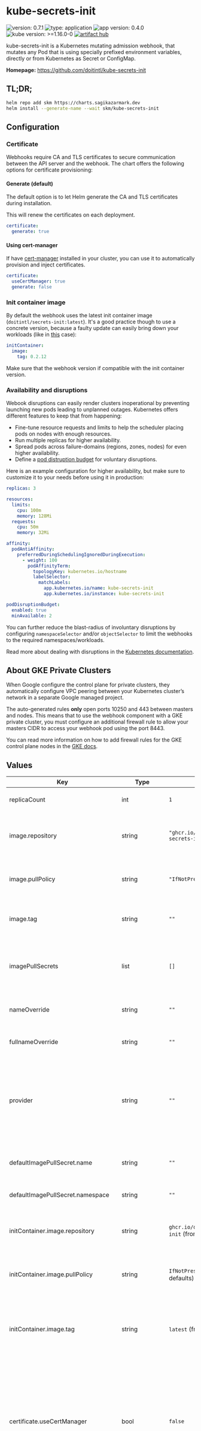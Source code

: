 # kube-secrets-init

![version: 0.7.1](https://img.shields.io/badge/version-0.7.1-informational?style=flat-square) ![type: application](https://img.shields.io/badge/type-application-informational?style=flat-square) ![app version: 0.4.0](https://img.shields.io/badge/app%20version-0.4.0-informational?style=flat-square) ![kube version: >=1.16.0-0](https://img.shields.io/badge/kube%20version->=1.16.0--0-informational?style=flat-square) [![artifact hub](https://img.shields.io/badge/artifact%20hub-kube--secrets--init-informational?style=flat-square)](https://artifacthub.io/packages/helm/sagikazarmark/kube-secrets-init)

kube-secrets-init is a Kubernetes mutating admission webhook, that mutates any Pod that is using specially prefixed environment variables, directly or from Kubernetes as Secret or ConfigMap.

**Homepage:** <https://github.com/doitintl/kube-secrets-init>

## TL;DR;

```bash
helm repo add skm https://charts.sagikazarmark.dev
helm install --generate-name --wait skm/kube-secrets-init
```

## Configuration

### Certificate

Webhooks require CA and TLS certificates to secure communication between the API server and the webhook.
The chart offers the following options for certificate provisioning:

#### Generate (default)

The default option is to let Helm generate the CA and TLS certificates during installation.

This will renew the certificates on each deployment.

```yaml
certificate:
  generate: true
```

#### Using cert-manager

If have [cert-manager](https://cert-manager.io/) installed in your cluster, you can use it to automatically provision and inject certificates.

```yaml
certificate:
  useCertManager: true
  generate: false
```

### Init container image

By default the webhook uses the latest init container image (`doitintl/secrets-init:latest`).
It's a good practice though to use a concrete version, because a faulty update can easily bring down your workloads (like in [this](https://github.com/doitintl/kube-secrets-init/issues/21) case):

```yaml
initContainer:
  image:
    tag: 0.2.12
```

Make sure that the webhook version if compatible with the init container version.

### Availability and disruptions

Webook disruptions can easily render clusters inoperational by preventing launching new pods leading to unplanned outages.
Kubernetes offers different features to keep that from happening:

- Fine-tune resource requests and limits to help the scheduler placing pods on nodes with enough resources.
- Run multiple replicas for higher availability.
- Spread pods across failure-domains (regions, zones, nodes) for even higher availability.
- Define a [pod distruption budget](https://kubernetes.io/docs/tasks/run-application/configure-pdb/) for voluntary disruptions.

Here is an example configuration for higher availability,
but make sure to customize it to your needs before using it in production:

```yaml
replicas: 3

resources:
  limits:
    cpu: 100m
    memory: 128Mi
  requests:
    cpu: 50m
    memory: 32Mi

affinity:
  podAntiAffinity:
    preferredDuringSchedulingIgnoredDuringExecution:
      - weight: 100
        podAffinityTerm:
          topologyKey: kubernetes.io/hostname
          labelSelector:
            matchLabels:
              app.kubernetes.io/name: kube-secrets-init
              app.kubernetes.io/instance: kube-secrets-init

podDisruptionBudget:
  enabled: true
  minAvailable: 2
```

You can further reduce the blast-radius of involuntary disruptions by configuring `namespaceSelector` and/or `objectSelector`
to limit the webhooks to the required namespaces/workloads.

Read more about dealing with disruptions in the [Kubernetes documentation](https://kubernetes.io/docs/concepts/workloads/pods/disruptions/).

## About GKE Private Clusters

When Google configure the control plane for private clusters, they automatically configure VPC peering between your Kubernetes cluster’s network in a separate Google managed project.

The auto-generated rules **only** open ports 10250 and 443 between masters and nodes. This means that to use the webhook component with a GKE private cluster, you must configure an additional firewall rule to allow your masters CIDR to access your webhook pod using the port 8443.

You can read more information on how to add firewall rules for the GKE control plane nodes in the [GKE docs](https://cloud.google.com/kubernetes-engine/docs/how-to/private-clusters#add_firewall_rules).

## Values

| Key | Type | Default | Description |
|-----|------|---------|-------------|
| replicaCount | int | `1` | Number of replicas (pods) to launch. |
| image.repository | string | `"ghcr.io/doitintl/kube-secrets-init"` | Name of the image repository to pull the container image from. |
| image.pullPolicy | string | `"IfNotPresent"` | [Image pull policy](https://kubernetes.io/docs/concepts/containers/images/#updating-images) for updating already existing images on a node. |
| image.tag | string | `""` | Image tag override for the default value (chart appVersion). |
| imagePullSecrets | list | `[]` | Reference to one or more secrets to be used when [pulling images](https://kubernetes.io/docs/tasks/configure-pod-container/pull-image-private-registry/#create-a-pod-that-uses-your-secret) (from private registries). |
| nameOverride | string | `""` | A name in place of the chart name for `app:` labels. |
| fullnameOverride | string | `""` | A name to substitute for the full names of resources. |
| provider | string | `""` | One of the supported secret providers:   - `google` (Google Cloud Secrets Manager)   - `aws` (AWS Secrets Manager and SSM Parameter Store) |
| defaultImagePullSecret.name | string | `""` | Fallback secret name to use when no image pull secret is found. |
| defaultImagePullSecret.namespace | string | `""` | Namespace of the fallback secret name. |
| initContainer.image.repository | string | `ghcr.io/doitintl/secrets-init` (from CLI defaults) | Name of the image repository to pull the init container image from. |
| initContainer.image.pullPolicy | string | `IfNotPresent` (from CLI defaults) | [Image pull policy](https://kubernetes.io/docs/concepts/containers/images/#updating-images) for updating already existing images on a node. |
| initContainer.image.tag | string | `latest` (from CLI defaults) | Image tag for the init container. **Note:** it is **strongly** recommended to change the image tag to avoid issues like [this](https://github.com/doitintl/kube-secrets-init/issues/21). |
| certificate.useCertManager | bool | `false` | Use jetstack/cert-manager for creating the necessary certificates. This is usually preferred as cert-manager automatically renews certificates. Mutually exclusive with `generate`. |
| certificate.generate | bool | `true` | Generate the necessary certificates during chart install. Mutually exclusive with `useCertManager`. |
| certificate.secretName | string | `""` | The name of the secret to use. If not set and useCertManager or generate is true, a name is generated using the fullname template. |
| serviceAccount.create | bool | `true` | Enable service account creation. |
| serviceAccount.annotations | object | `{}` | Annotations to be added to the service account. |
| serviceAccount.name | string | `""` | The name of the service account to use. If not set and create is true, a name is generated using the fullname template. |
| rbac.create | bool | `true` | Enable the creation of RBAC resources. If disabled, the operator (ie. the person installing the chart) is responsible for creating the necessary resources based on the templates. |
| podAnnotations | object | `{}` | Annotations to be added to pods. |
| podSecurityContext | object | `{}` | Pod [security context](https://kubernetes.io/docs/tasks/configure-pod-container/security-context/#set-the-security-context-for-a-pod). See the [API reference](https://kubernetes.io/docs/reference/kubernetes-api/workload-resources/pod-v1/#security-context) for details. |
| securityContext | object | `{}` | Container [security context](https://kubernetes.io/docs/tasks/configure-pod-container/security-context/#set-the-security-context-for-a-container). See the [API reference](https://kubernetes.io/docs/reference/kubernetes-api/workload-resources/pod-v1/#security-context-1) for details. |
| serviceMonitor.enabled | bool | `false` | Enable Prometheus ServiceMonitor. |
| serviceMonitor.interval | string | `"30s"` | Interval at which metrics should be scraped. |
| resources | object | No requests or limits. | Container resource [requests and limits](https://kubernetes.io/docs/concepts/configuration/manage-resources-containers/). See the [API reference](https://kubernetes.io/docs/reference/kubernetes-api/workload-resources/pod-v1/#resources) for details. |
| autoscaling | object | Disabled by default. | Autoscaling configuration (see [values.yaml](values.yaml) for details). |
| nodeSelector | object | `{}` | [Node selector](https://kubernetes.io/docs/concepts/scheduling-eviction/assign-pod-node/#nodeselector) configuration. |
| tolerations | list | `[]` | [Tolerations](https://kubernetes.io/docs/concepts/scheduling-eviction/taint-and-toleration/) for node taints. See the [API reference](https://kubernetes.io/docs/reference/kubernetes-api/workload-resources/pod-v1/#scheduling) for details. |
| affinity | object | `{}` | [Affinity](https://kubernetes.io/docs/concepts/scheduling-eviction/assign-pod-node/#affinity-and-anti-affinity) configuration. See the [API reference](https://kubernetes.io/docs/reference/kubernetes-api/workload-resources/pod-v1/#scheduling) for details. |
| failurePolicy | string | `"Fail"` | [Failure policy](https://kubernetes.io/docs/reference/access-authn-authz/extensible-admission-controllers/#failure-policy) defines how unrecognized errors and timeout errors from the admission webhook are handled. Allowed values are `Ignore` or `Fail`. |
| namespaceSelector | object | `kube-system` namespace is excluded. | [Namespace selector](https://kubernetes.io/docs/reference/access-authn-authz/extensible-admission-controllers/#matching-requests-namespaceselector) for the mutating webhook configuration. |
| objectSelector | object | `{}` | [Object selector](https://kubernetes.io/docs/reference/access-authn-authz/extensible-admission-controllers/#matching-requests-objectselector) for the mutating webhook configuration. |
| podDisruptionBudget.enabled | bool | `false` | Enable a [pod distruption budget](https://kubernetes.io/docs/tasks/run-application/configure-pdb/) to help dealing with [disruptions](https://kubernetes.io/docs/concepts/workloads/pods/disruptions/). It is **highly recommended** for webhooks as disruptions can prevent launching new pods. |
| podDisruptionBudget.minAvailable | int/percentage | `nil` | Number or percentage of pods that must remain available. |
| podDisruptionBudget.maxUnavailable | int/percentage | `nil` | Number or percentage of pods that can be unavailable. |

## Attributions

Forked from [banzaicloud-stable/kube-secrets-init](https://github.com/banzaicloud/banzai-charts/tree/cd93b7049885033c36f5e9551bb39fda7361f835/kube-secrets-init).
